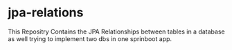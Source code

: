# jpa-relations
This Repositry Contains the JPA Relationships between tables in a database as well trying to implement two dbs in one sprinboot app.

